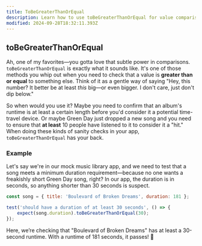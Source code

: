 ```yaml
---
title: ToBeGreaterThanOrEqual
description: Learn how to use toBeGreaterThanOrEqual for value comparisons.
modified: 2024-09-28T18:32:11.393Z
---
```


## toBeGreaterThanOrEqual

Ah, one of my favorites—you gotta love that subtle power in comparisons. `toBeGreaterThanOrEqual` is exactly what it sounds like. It's one of those methods you whip out when you need to check that a value is **greater than or equal** to something else. Think of it as a gentle way of saying "Hey, this number? It better be at least *this* big—or even bigger. I don't care, just don't dip below."

So when would you use it? Maybe you need to confirm that an album's runtime is at least a certain length before you'd consider it a potential time-travel device. Or maybe Green Day just dropped a new song and you need to ensure that **at least** 10 people have listened to it to consider it a "hit." When doing these kinds of sanity checks in your app, `toBeGreaterThanOrEqual` has your back.

### Example

Let's say we're in our mock music library app, and we need to test that a song meets a minimum duration requirement—because no one wants a freakishly short Green Day song, right? In our app, the duration is in seconds, so anything shorter than 30 seconds is suspect.

```javascript
const song = { title: 'Boulevard of Broken Dreams', duration: 181 };

test('should have a duration of at least 30 seconds', () => {
	expect(song.duration).toBeGreaterThanOrEqual(30);
});
```

Here, we’re checking that "Boulevard of Broken Dreams" has at least a 30-second runtime. With a runtime of 181 seconds, it passes! 🎉

```ts
```
